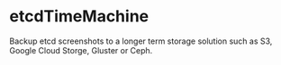 # etcdTimeMachine
Backup etcd screenshots to a longer term storage solution such as S3, Google Cloud Storge, Gluster or Ceph.
